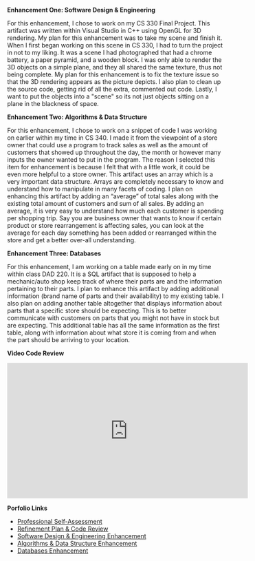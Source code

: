 **Enhancement One: Software Design & Engineering**

For this enhancement, I chose to work on my CS 330 Final Project. This artifact was written within Visual Studio in C++ using OpenGL for 3D rendering. My plan for this enhancement was to take my scene and finish it. When I first began working on this scene in CS 330, I had to turn the project in not to my liking. It was a scene I had photographed that had a chrome battery, a paper pyramid, and a wooden block. I was only able to render the 3D objects on a simple plane, and they all shared the same texture, thus not being complete. My plan for this enhancement is to fix the texture issue so that the 3D rendering appears as the picture depicts. I also plan to clean up the source code, getting rid of all the extra, commented out code. Lastly, I want to put the objects into a "scene" so its not just objects sitting on a plane in the blackness of space. 

**Enhancement Two: Algorithms & Data Structure**

For this enhancement, I chose to work on a snippet of code I was working on earlier within my time in CS 340. I made it from the viewpoint of a store owner that could use a program to track sales as well as the amount of customers that showed up throughout the day, the month or however many inputs the owner wanted to put in the program. The reason I selected this item for enhancement is because I felt that with a little work, it could be even more helpful to a store owner. This artifact uses an array which is a very important data structure. Arrays are completely necessary to know and understand how to manipulate in many facets of coding. I plan on enhancing this artifact by adding an “average” of total sales along with the existing total amount of customers and sum of all sales. By adding an average, it is very easy to understand how much each customer is spending per shopping trip. Say you are business owner that wants to know if certain product or store rearrangement is affecting sales, you can look at the average for each day something has been added or rearranged within the store and get a better over-all understanding. 

**Enhancement Three: Databases**

For this enhancement, I am working on a table made early on in my time within class DAD 220. It is a SQL artifact that is supposed to help a mechanic/auto shop keep track of where their parts are and the information pertaining to their parts. I plan to enhance this artifact by adding additional information (brand name of parts and their availability) to my existing table. I also plan on adding another table altogether that displays information about parts that a specific store should be expecting. This is to better communicate with customers on parts that you might not have in stock but are expecting. This additional table has all the same information as the first table, along with information about what store it is coming from and when the part should be arriving to your location. 

**Video Code Review**

<iframe width="560" height="315" src="https://youtu.be/QIK0fM3NLWg" frameborder="0" allow="autoplay; encrypted-media" allowfullscreen=""> </iframe>

**Porfolio Links**<br>
* [Professional Self-Assessment](https://dustynwe.github.io/index.html)<br>
* [Refinement Plan & Code Review](https://dustynwe.github.io/CodeReview.html)<br>
* [Software Design & Engineering Enhancement](https://dustynwe.github.io/EnhancementOne.html)<br>
* [Algorithms & Data Structure Enhancement](https://dustynwe.github.io/EnhancementTwo.html)<br>
* [Databases Enhancement](https://dustynwe.github.io/EnhancementThree.html)
